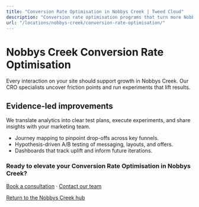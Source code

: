 ```yaml
---
title: "Conversion Rate Optimisation in Nobbys Creek | Tweed Cloud"
description: "Conversion rate optimisation programs that turn more Nobbys Creek visitors into customers."
url: "/locations/nobbys-creek/conversion-rate-optimisation/"
---
```


# Nobbys Creek Conversion Rate Optimisation

Every interaction on your site should support growth in Nobbys Creek. Our CRO specialists uncover friction points and run experiments that lift results.

## Evidence-led improvements

We translate analytics into clear test plans, execute experiments, and share insights with your marketing team.

- Journey mapping to pinpoint drop-offs across key funnels.
- Hypothesis-driven A/B testing of messaging, layouts, and offers.
- Dashboards that track uplift and inform future iterations.

### Ready to elevate your Conversion Rate Optimisation in Nobbys Creek?

[Book a consultation](/consultation/) · [Contact our team](/contact/)

[Return to the Nobbys Creek hub](/locations/nobbys-creek/)
